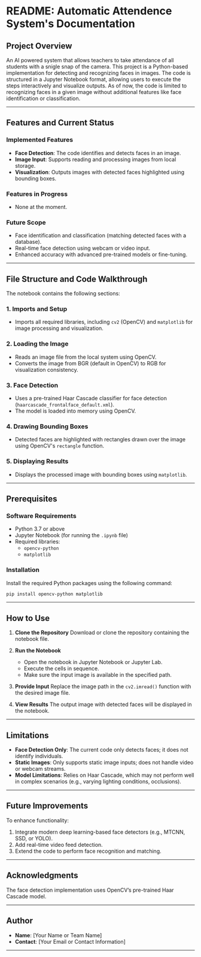 # README: Automatic Attendence System's Documentation

## Project Overview

An AI powered system that allows teachers to take attendance of all students with a snigle snap of the camera.
This project is a Python-based implementation for detecting and recognizing faces in images. The code is structured in a Jupyter Notebook format, allowing users to execute the steps interactively and visualize outputs. As of now, the code is limited to recognizing faces in a given image without additional features like face identification or classification.

---

## Features and Current Status

### Implemented Features
- **Face Detection**: The code identifies and detects faces in an image.
- **Image Input**: Supports reading and processing images from local storage.
- **Visualization**: Outputs images with detected faces highlighted using bounding boxes.

### Features in Progress
- None at the moment.

### Future Scope
- Face identification and classification (matching detected faces with a database).
- Real-time face detection using webcam or video input.
- Enhanced accuracy with advanced pre-trained models or fine-tuning.

---

## File Structure and Code Walkthrough

The notebook contains the following sections:

### 1. **Imports and Setup**
- Imports all required libraries, including `cv2` (OpenCV) and `matplotlib` for image processing and visualization.

### 2. **Loading the Image**
- Reads an image file from the local system using OpenCV.
- Converts the image from BGR (default in OpenCV) to RGB for visualization consistency.

### 3. **Face Detection**
- Uses a pre-trained Haar Cascade classifier for face detection (`haarcascade_frontalface_default.xml`).
- The model is loaded into memory using OpenCV.

### 4. **Drawing Bounding Boxes**
- Detected faces are highlighted with rectangles drawn over the image using OpenCV's `rectangle` function.

### 5. **Displaying Results**
- Displays the processed image with bounding boxes using `matplotlib`.

---

## Prerequisites

### Software Requirements
- Python 3.7 or above
- Jupyter Notebook (for running the `.ipynb` file)
- Required libraries:
  - `opencv-python`
  - `matplotlib`

### Installation
Install the required Python packages using the following command:
```bash
pip install opencv-python matplotlib
```

---

## How to Use

1. **Clone the Repository**
   Download or clone the repository containing the notebook file.

2. **Run the Notebook**
   - Open the notebook in Jupyter Notebook or Jupyter Lab.
   - Execute the cells in sequence.
   - Make sure the input image is available in the specified path.

3. **Provide Input**
   Replace the image path in the `cv2.imread()` function with the desired image file.

4. **View Results**
   The output image with detected faces will be displayed in the notebook.

---

## Limitations
- **Face Detection Only**: The current code only detects faces; it does not identify individuals.
- **Static Images**: Only supports static image inputs; does not handle video or webcam streams.
- **Model Limitations**: Relies on Haar Cascade, which may not perform well in complex scenarios (e.g., varying lighting conditions, occlusions).

---

## Future Improvements
To enhance functionality:
1. Integrate modern deep learning-based face detectors (e.g., MTCNN, SSD, or YOLO).
2. Add real-time video feed detection.
3. Extend the code to perform face recognition and matching.

---

## Acknowledgments
The face detection implementation uses OpenCV’s pre-trained Haar Cascade model. 

---

## Author
- **Name**: [Your Name or Team Name]
- **Contact**: [Your Email or Contact Information]

--- 

